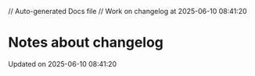 // Auto-generated Docs file
// Work on changelog at 2025-06-10 08:41:20
# Notes about changelog
Updated on 2025-06-10 08:41:20
